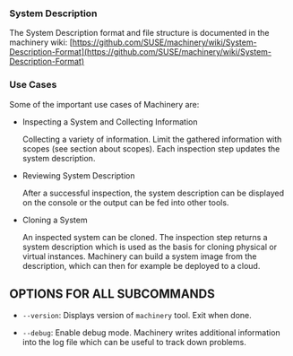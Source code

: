 
### System Description

The System Description format and file structure is documented in the machinery wiki: [https://github.com/SUSE/machinery/wiki/System-Description-Format](https://github.com/SUSE/machinery/wiki/System-Description-Format)



### Use Cases

Some of the important use cases of Machinery are:

* Inspecting a System and Collecting Information

  Collecting a variety of information. Limit the gathered
  information with scopes (see section about scopes). Each inspection step
  updates the system description.

* Reviewing System Description

  After a successful inspection, the system description can be displayed on
  the console or the output can be fed into other tools.

* Cloning a System

  An inspected system can be cloned. The inspection step returns a system
  description which is used as the basis for cloning physical or virtual
  instances. Machinery can build a system image from the description, which
  can then for example be deployed to a cloud.


## OPTIONS FOR ALL SUBCOMMANDS
<!--- These are 'global' options of machinery -->

  * `--version`:
    Displays version of `machinery` tool. Exit when done.

  * `--debug`:
    Enable debug mode. Machinery writes additional information into the log
    file which can be useful to track down problems.

